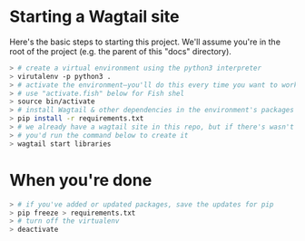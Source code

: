 # Starting a Wagtail site

Here's the basic steps to starting this project. We'll assume you're in the root of the project (e.g. the parent of this "docs" directory).

```sh
> # create a virtual environment using the python3 interpreter
> virutalenv -p python3 .
> # activate the environment—you'll do this every time you want to work on the project
> # use "activate.fish" below for Fish shel
> source bin/activate
> # install Wagtail & other dependencies in the environment's packages
> pip install -r requirements.txt
> # we already have a wagtail site in this repo, but if there's wasn't one
> # you'd run the command below to create it
> wagtail start libraries
```

# When you're done

```sh
> # if you've added or updated packages, save the updates for pip
> pip freeze > requirements.txt
> # turn off the virtualenv
> deactivate
```

